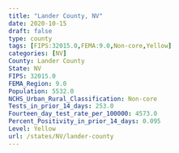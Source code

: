 ```yaml
---
title: "Lander County, NV"
date: 2020-10-15
draft: false
type: county
tags: [FIPS:32015.0,FEMA:9.0,Non-core,Yellow]
categories: [NV]
County: Lander County
State: NV
FIPS: 32015.0
FEMA_Region: 9.0
Population: 5532.0
NCHS_Urban_Rural_Classification: Non-core
Tests_in_prior_14_days: 253.0
Fourteen_day_test_rate_per_100000: 4573.0
Percent_Positivity_in_prior_14_days: 0.095
Level: Yellow
url: /states/NV/lander-county
---
```



